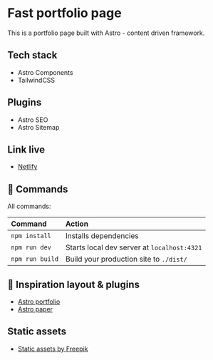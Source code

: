 # Fast portfolio page

This is a portfolio page built with Astro - content driven framework.

## Tech stack

- Astro Components
- TailwindCSS

## Plugins

- Astro SEO
- Astro Sitemap

## Link live

- [Netlify](https://astro-portfolio-al.netlify.app/)

## 🧞 Commands

All commands:

| Command         | Action                                      |
| :-------------- | :------------------------------------------ |
| `npm install`   | Installs dependencies                       |
| `npm run dev`   | Starts local dev server at `localhost:4321` |
| `npm run build` | Build your production site to `./dist/`     |

## 👀 Inspiration layout & plugins

- [Astro portfolio](https://github.com/veranikabarel/astro-portfolio)
- [Astro paper](https://github.com/veranikabarel/astro-portfolio)

## Static assets

- [Static assets by Freepik](https://pl.freepik.com/)
